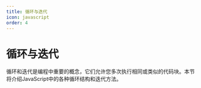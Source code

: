 ```yaml
---
title: 循环与迭代
icon: javascript
order: 4
---
```


# 循环与迭代

循环和迭代是编程中重要的概念，它们允许您多次执行相同或类似的代码块。本节将介绍JavaScript中的各种循环结构和迭代方法。


